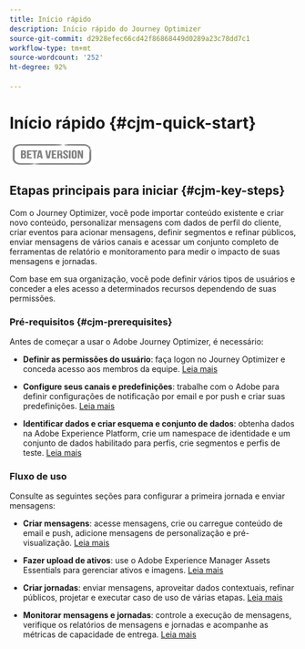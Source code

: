 ```yaml
---
title: Início rápido
description: Início rápido do Journey Optimizer
source-git-commit: d2928efec66cd42f86868449d0289a23c78dd7c1
workflow-type: tm+mt
source-wordcount: '252'
ht-degree: 92%

---
```


# Início rápido {#cjm-quick-start}

![](assets/do-not-localize/badge.png)

## Etapas principais para iniciar {#cjm-key-steps}

Com o Journey Optimizer, você pode importar conteúdo existente e criar novo conteúdo, personalizar mensagens com dados de perfil do cliente, criar eventos para acionar mensagens, definir segmentos e refinar públicos, enviar mensagens de vários canais e acessar um conjunto completo de ferramentas de relatório e monitoramento para medir o impacto de suas mensagens e jornadas.

Com base em sua organização, você pode definir vários tipos de usuários e conceder a eles acesso a determinados recursos dependendo de suas permissões.

### Pré-requisitos {#cjm-prerequisites}

Antes de começar a usar o Adobe Journey Optimizer, é necessário:

* **Definir as permissões do usuário**: faça logon no Journey Optimizer e conceda acesso aos membros da equipe. [Leia mais](../using/administration/permissions.md)

* **Configure seus canais e predefinições**: trabalhe com o Adobe para definir configurações de notificação por email e por push e criar suas predefinições. [Leia mais](../using/configuration/message-presets.md)

* **Identificar dados e criar esquema e conjunto de dados**: obtenha dados na Adobe Experience Platform, crie um namespace de identidade e um conjunto de dados habilitado para perfis, crie segmentos e perfis de teste. [Leia mais](https://experienceleague.adobe.com/docs/experience-platform/ingestion/home.html?lang=pt-BR)


### Fluxo de uso

Consulte as seguintes seções para configurar a primeira jornada e enviar mensagens:

* **Criar mensagens**: acesse mensagens, crie ou carregue conteúdo de email e push, adicione mensagens de personalização e pré-visualização. [Leia mais](create-message.md)

* **Fazer upload de ativos**: use o Adobe Experience Manager Assets Essentials para gerenciar ativos e imagens. [Leia mais](assets-essentials.md)

<!--* **Define audience**: create segments, create events, manage consent and privacy. [Read more](audiences.md)-->

* **Criar jornadas**: enviar mensagens, aproveitar dados contextuais, refinar públicos, projetar e executar caso de uso de várias etapas. [Leia mais](building-journeys/journey.md)

* **Monitorar mensagens e jornadas**: controle a execução de mensagens, verifique os relatórios de mensagens e jornadas e acompanhe as métricas de capacidade de entrega. [Leia mais](message-monitoring.md)
